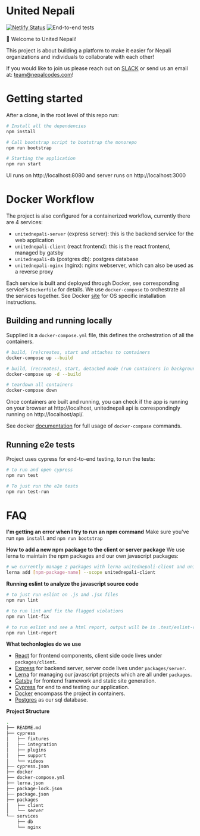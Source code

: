 # United Nepali
[![Netlify Status](https://api.netlify.com/api/v1/badges/77944c6d-f2ee-4f3e-8666-d3814761330b/deploy-status)](https://app.netlify.com/sites/unitednepali/deploys)
![End-to-end tests](https://github.com/nepalcodes/unitednepali/workflows/End-to-end%20tests/badge.svg?branch=master)

:wave: Welcome to United Nepali!

This project is about building a platform to make it easier for Nepali organizations and individuals to collaborate with each other!

If you would like to join us please reach out on [SLACK](https://join.slack.com/t/nepalcodes/shared_invite/enQtNjYzMjE5MjY3MDI4LWI5NWEyNDljZDgzNzExOWQ0NjRhNDU4NDdmZGYzNmE1MDM4NDA3NjRmMWNkZDljMWU1NDhlMjk0NGZmMTU4MjQ) or send us an email at: team@nepalcodes.com!

# Getting started

After a clone, in the root level of this repo run: 

```bash
# Install all the dependencies
npm install

# Call bootstrap script to bootstrap the monorepo
npm run bootstrap

# Starting the application
npm run start
```

UI runs on http://localhost:8080 and server runs on http://localhost:3000

# Docker Workflow

The project is also configured for a containerized workflow, currently there are 4 services:

* `unitednepali-server` (express server): this is the backend service for the web application
* `unitednepali-client` (react frontend): this is the react frontend, managed by gatsby
* `unitednepali-db` (postgres db): postgres database 
* `unitednepali-nginx` (nginx): nginx webserver, which can also be used as a reverse proxy

Each service is built and deployed through Docker, see corresponding service's `Dockerfile` for details.
We use `docker-compose` to orchestrate all the services together. See Docker [site](https://docs.docker.com/compose/install/) for OS specific installation instructions.

## Building and running locally
Supplied is a `docker-compose.yml` file, this defines the orchestration of all the containers.

```bash
# build, (re)creates, start and attaches to containers
docker-compose up --build

# build, (recreates), start, detached mode (run containers in background):
docker-compose up -d --build

# teardown all containers
docker-compose down
```

Once containers are built and running, you can check if the app is running on your browser at http://localhost,
unitednepali api is correspondingly running on http://localhost/api/.

See docker [documentation](https://docs.docker.com/compose/reference/) for full usage of `docker-compose` commands.

## Running e2e tests

Project uses cypress for end-to-end testing, to run the tests:

```bash
# to run and open cypress
npm run test

# To just run the e2e tests
npm run test-run
```

# FAQ

**I'm getting an error when I try to run an npm command**
Make sure you've run `npm install` and `npm run bootstrap`

**How to add a new npm package to the client or server package**
We use lerna to maintain the npm packages and our own javascript packages:
```bash
# we currently manage 2 packages with lerna unitednepali-client and unitednepali-server
lerna add [npm-package-name] --scope unitednepali-client
```

**Running eslint to analyze the javascript source code**
```bash
# to just run eslint on .js and .jsx files
npm run lint

# to run lint and fix the flagged violations
npm run lint-fix

# to run eslint and see a html report, output will be in .test/eslint-report.html
npm run lint-report
```
**What techonlogies do we use**
* [React](https://reactjs.org/) for frontend components, client side code lives under `packages/client`.
* [Express](https://expressjs.com) for backend server, server code lives under `packages/server`.
* [Lerna](https://lerna.js.org) for managing our javascript projects which are all under `packages`.
* [Gatsby](https://gatsbyjs.org) for frontend framework and static site generation.
* [Cypress](https://www.cypress.io/) for end to end testing our application.
* [Docker](https://www.docker.com/) encompass the project in containers.
* [Postgres](https://www.postgresql.org/) as our sql database.

**Project Structure**
```bash
.
├── README.md
├── cypress
│   ├── fixtures
│   ├── integration
│   ├── plugins
│   ├── support
│   └── videos
├── cypress.json
├── docker
├── docker-compose.yml
├── lerna.json
├── package-lock.json
├── package.json
├── packages
│   ├── client
│   └── server
└── services
    ├── db
    └── nginx
```

